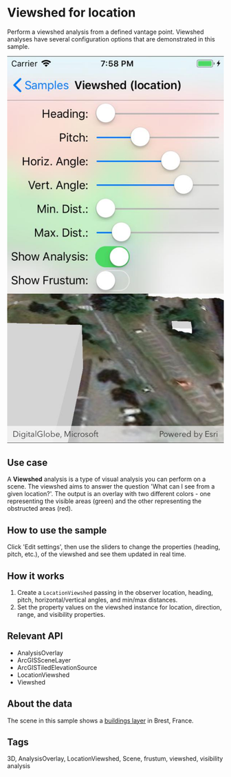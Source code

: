 # Viewshed for location

Perform a viewshed analysis from a defined vantage point. Viewshed analyses have several configuration options that are demonstrated in this sample.

![screenshot](ViewshedLocation.jpg)

## Use case

A **Viewshed** analysis is a type of visual analysis you can perform on a scene. The viewshed aims to answer the question 'What can I see from a given location?'. The output is an overlay with two different colors - one representing the visible areas (green) and the other representing the obstructed areas (red).

## How to use the sample

Click 'Edit settings', then use the sliders to change the properties (heading, pitch, etc.), of the viewshed and see them updated in real time.

## How it works

1. Create a `LocationViewshed` passing in the observer location, heading, pitch, horizontal/vertical angles, and min/max distances.
2. Set the property values on the viewshed instance for location, direction, range, and visibility properties.

## Relevant API

* AnalysisOverlay
* ArcGISSceneLayer
* ArcGISTiledElevationSource
* LocationViewshed
* Viewshed

## About the data

The scene in this sample shows a [buildings layer](https://tiles.arcgis.com/tiles/P3ePLMYs2RVChkJx/arcgis/rest/services/Buildings_Brest/SceneServer/layers/0) in Brest, France.

## Tags

3D, AnalysisOverlay, LocationViewshed, Scene, frustum, viewshed, visibility analysis
